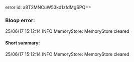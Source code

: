 error id: a8T2MNCuW53kd1zfdMgSPQ==
### Bloop error:

25/06/17 15:12:14 INFO MemoryStore: MemoryStore cleared
#### Short summary: 

25/06/17 15:12:14 INFO MemoryStore: MemoryStore cleared